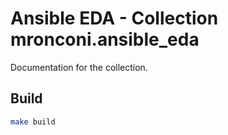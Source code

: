 # Ansible EDA - Collection mronconi.ansible_eda

Documentation for the collection.

## Build

```sh
make build
```